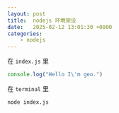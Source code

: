 ```yaml
---
layout: post
title:  nodejs 环境架设
date:   2025-02-12 13:01:30 +0800
categories: 
    - nodejs
---
```



在 `index.js` 里

```js
console.log("Hello I\'m geo.")
```

在 `terminal` 里 

```bash
node index.js
```